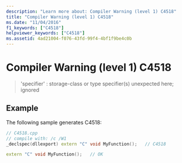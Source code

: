 ```yaml
---
description: "Learn more about: Compiler Warning (level 1) C4518"
title: "Compiler Warning (level 1) C4518"
ms.date: "11/04/2016"
f1_keywords: ["C4518"]
helpviewer_keywords: ["C4518"]
ms.assetid: 4ad21004-f076-43fd-99f4-4bf1f9be4c0b
---
```

# Compiler Warning (level 1) C4518

> 'specifier' : storage-class or type specifier(s) unexpected here; ignored

## Example

The following sample generates C4518:

```cpp
// C4518.cpp
// compile with: /c /W1
_declspec(dllexport) extern "C" void MyFunction();   // C4518

extern "C" void MyFunction();   // OK
```
